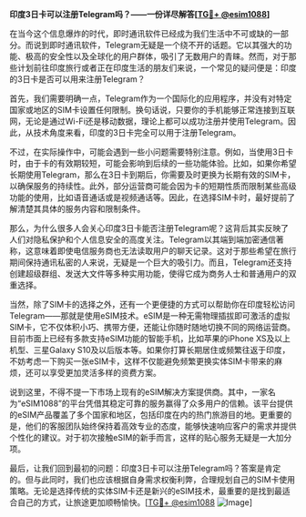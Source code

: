 **印度3日卡可以注册Telegram吗？——一份详尽解答[[TG💪+ @esim1088](https://t.me/s/esim1088)]**

在当今这个信息爆炸的时代，即时通讯软件已经成为我们生活中不可或缺的一部分。而说到即时通讯软件，Telegram无疑是一个绕不开的话题。它以其强大的功能、极高的安全性以及全球化的用户群体，吸引了无数用户的青睐。然而，对于那些计划前往印度旅行或者正在印度生活的朋友们来说，一个常见的疑问便是：印度的3日卡是否可以用来注册Telegram？

首先，我们需要明确一点，Telegram作为一个国际化的应用程序，并没有对特定国家或地区的SIM卡设置任何限制。换句话说，只要你的手机能够正常连接到互联网，无论是通过Wi-Fi还是移动数据，理论上都可以成功注册并使用Telegram。因此，从技术角度来看，印度的3日卡完全可以用于注册Telegram。

不过，在实际操作中，可能会遇到一些小问题需要特别注意。例如，当使用3日卡时，由于卡的有效期较短，可能会影响到后续的一些功能体验。比如，如果你希望长期使用Telegram，那么在3日卡到期后，你需要及时更换为长期有效的SIM卡，以确保服务的持续性。此外，部分运营商可能会因为卡的短期性质而限制某些高级功能的使用，比如语音通话或是视频通话等。因此，在选择SIM卡时，最好提前了解清楚其具体的服务内容和限制条件。

那么，为什么很多人会关心印度3日卡能否注册Telegram呢？这背后其实反映了人们对隐私保护和个人信息安全的高度关注。Telegram以其端到端加密通信著称，这意味着即使电信服务商也无法读取用户的聊天记录。这对于那些希望在旅行期间保持通讯私密的人来说，无疑是一个巨大的吸引力。而且，Telegram还支持创建超级群组、发送大文件等多种实用功能，使得它成为商务人士和普通用户的双重选择。

当然，除了SIM卡的选择之外，还有一个更便捷的方式可以帮助你在印度轻松访问Telegram——那就是使用eSIM技术。eSIM是一种无需物理插拔即可激活的虚拟SIM卡，它不仅体积小巧、携带方便，还能让你随时随地切换不同的网络运营商。目前市面上已经有多款支持eSIM功能的智能手机，比如苹果的iPhone XS及以上机型、三星Galaxy S10及以后版本等。如果你打算长期居住或频繁往返于印度，不妨考虑一下购买一张eSIM卡，这样不仅能避免频繁更换实体SIM卡带来的麻烦，还可以享受更加灵活多样的资费方案。

说到这里，不得不提一下市场上现有的eSIM解决方案提供商。其中，一家名为“eSIM1088”的平台凭借其稳定可靠的服务赢得了众多用户的信赖。该平台提供的eSIM产品覆盖了多个国家和地区，包括印度在内的热门旅游目的地。更重要的是，他们的客服团队始终保持着高效专业的态度，能够快速响应客户的需求并提供个性化的建议。对于初次接触eSIM的新手而言，这样的贴心服务无疑是一大加分项。

最后，让我们回到最初的问题：印度3日卡可以注册Telegram吗？答案是肯定的。但与此同时，我们也应该根据自身需求权衡利弊，合理规划自己的SIM卡使用策略。无论是选择传统的实体SIM卡还是新兴的eSIM技术，最重要的是找到最适合自己的方式，让旅途更加顺畅愉快。[[TG💪+ @esim1088](https://t.me/s/esim1088) ![Image](https://i.postimg.cc/4NQfJmqS/Snipaste-2025-05-13-00-14-12.png)]